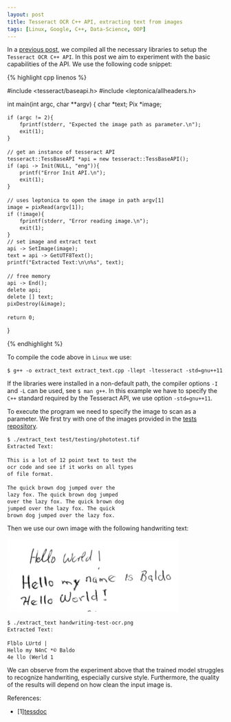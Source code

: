 ```yaml
---
layout: post
title: Tesseract OCR C++ API, extracting text from images
tags: [Linux, Google, C++, Data-Science, OOP]
---
```


In a [previous post](/blog/compiling-tesseract-ocr-development-version-with-lstm-engine/), we compiled all the necessary libraries to setup the `Tesseract OCR C++ API`. In this post we aim to experiment with the basic capabilities of the API. We use the following code snippet:

{% highlight cpp linenos %}

#include <tesseract/baseapi.h>
#include <leptonica/allheaders.h>

int main(int argc, char **argv)
{
    char *text;
    Pix *image;
    
    if (argc != 2){
        fprintf(stderr, "Expected the image path as parameter.\n");
        exit(1);
    }

    // get an instance of tesseract API
    tesseract::TessBaseAPI *api = new tesseract::TessBaseAPI();
    if (api -> Init(NULL, "eng")){
        printf("Error Init API.\n");
        exit(1);
    }

    // uses leptonica to open the image in path argv[1]
    image = pixRead(argv[1]);
    if (!image){
        fprintf(stderr, "Error reading image.\n");
        exit(1);
    }
    // set image and extract text
    api -> SetImage(image);
    text = api -> GetUTF8Text();
    printf("Extracted Text:\n\n%s", text);
    
    // free memory
    api -> End();
    delete api;
    delete [] text;
    pixDestroy(&image);
    
    return 0;
}

{% endhighlight %}


To compile the code above in `Linux` we use:

```
$ g++ -o extract_text extract_text.cpp -llept -ltesseract -std=gnu++11
```

If the libraries were installed in a non-default path, the compiler options `-I` and `-L` can be used, see `$ man g++`. In this example we have to specify the `C++` standard required by the Tesseract API, we use option `-std=gnu++11`.

To execute the program we need to specify the image to scan as a parameter. We first try with one of the images provided in the [tests repository](https://github.com/tesseract-ocr/test).

```
$ ./extract_text test/testing/phototest.tif
Extracted Text:

This is a lot of 12 point text to test the
ocr code and see if it works on all types
of file format.

The quick brown dog jumped over the
lazy fox. The quick brown dog jumped
over the lazy fox. The quick brown dog
jumped over the lazy fox. The quick
brown dog jumped over the lazy fox.
```

Then we use our own image with the following handwriting text:

<img src="/img/handwriting-test-ocr.png" alt="ocrownimg" width="400" />

```
$ ./extract_text handwriting-test-ocr.png
Extracted Text:

Flblo LUrtd |
Hello my N4nC *© Baldo
4e llo (Werld 1
```

We can observe from the experiment above that the trained model struggles to recognize handwriting, especially cursive style. Furthermore, the quality of the results will depend on how clean the input image is.


References:

- [1][tessdoc](https://tesseract-ocr.github.io/tessdoc/Home.html)



 

 






